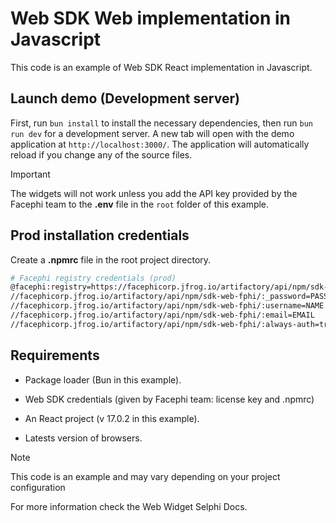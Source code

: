 # Web SDK Web implementation in Javascript

This code is an example of Web SDK React implementation in Javascript.

## Launch demo (Development server)

First, run `bun install` to install the necessary dependencies, then run `bun run dev` for a development server. A new tab will open with the demo application at `http://localhost:3000/`. The application will automatically reload if you change any of the source files.

> [!IMPORTANT]
> The widgets will not work unless you add the API key provided by the Facephi team to the **.env** file in the `root` folder of this example.

## Prod installation credentials

Create a **.npmrc** file in the root project directory.

  ```bash
  # Facephi registry credentials (prod)
  @facephi:registry=https://facephicorp.jfrog.io/artifactory/api/npm/sdk-web-fphi/
  //facephicorp.jfrog.io/artifactory/api/npm/sdk-web-fphi/:_password=PASSWORD
  //facephicorp.jfrog.io/artifactory/api/npm/sdk-web-fphi/:username=NAME
  //facephicorp.jfrog.io/artifactory/api/npm/sdk-web-fphi/:email=EMAIL
  //facephicorp.jfrog.io/artifactory/api/npm/sdk-web-fphi/:always-auth=true
  ```

## Requirements

- Package loader (Bun in this example).

- Web SDK credentials (given by Facephi team: license key and .npmrc)

- An React project (v 17.0.2 in this example).

- Latests version of browsers.


> [!NOTE]  
> This code is an example and may vary depending on your project configuration


For more information check the Web Widget Selphi Docs.
